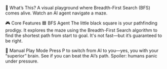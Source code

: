 🧠 What’s This?
A visual playground where Breadth-First Search (BFS) comes alive. Watch an AI agent navigate a maze.

🎮 Core Features
🟦 BFS Agent
The little black square is your pathfinding prodigy. It explores the maze using the Breadth-First Search algorithm to find the shortest path from start to goal. It's not fast—but it’s guaranteed to be right.

👾 Manual Play Mode
Press P to switch from AI to you—yes, you with your “superior” brain. See if you can beat the AI’s path. Spoiler: humans panic under pressure.
